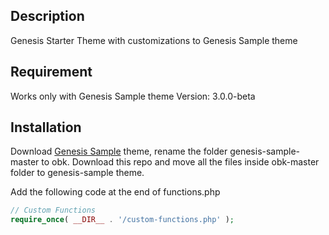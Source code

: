 ## Description

Genesis Starter Theme with customizations to Genesis Sample theme

## Requirement

Works only with Genesis Sample theme Version: 3.0.0-beta

## Installation

Download [Genesis Sample](https://github.com/studiopress/genesis-sample/ "Title") theme, rename the folder genesis-sample-master to obk. Download this repo and move all the files inside obk-master folder to genesis-sample theme.

Add the following code at the end of functions.php

```php
// Custom Functions
require_once( __DIR__ . '/custom-functions.php' );
```